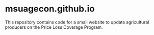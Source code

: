 # msuagecon.github.io

This repository contains code for a small website to update agricultural producers on the Price Loss Coverage Program. 
